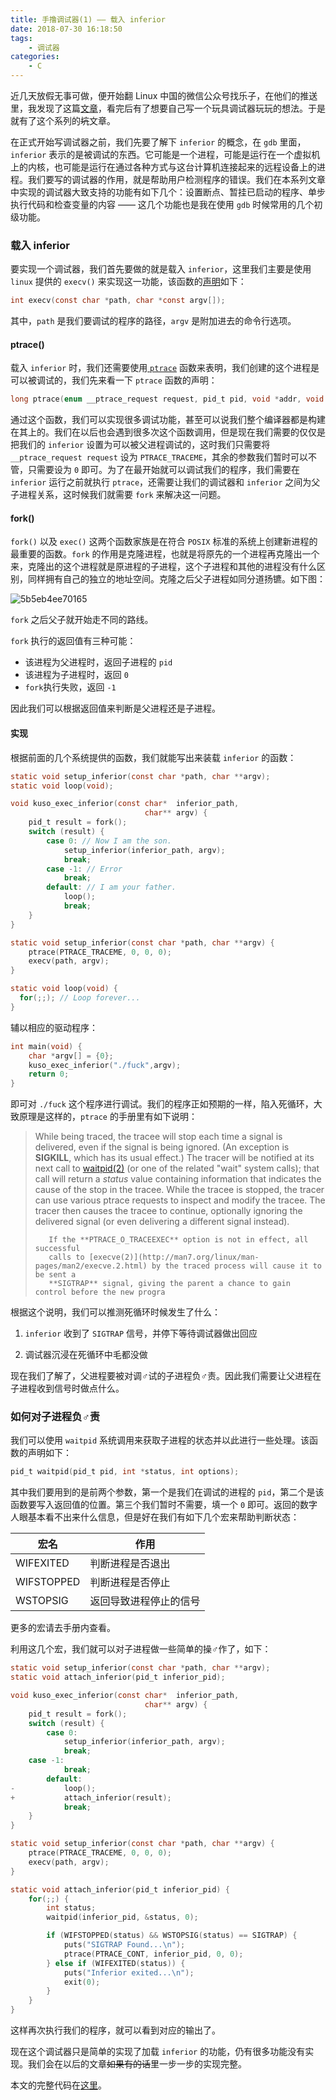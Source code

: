 ```yaml
---
title: 手撸调试器(1) —— 载入 inferior
date: 2018-07-30 16:18:50
tags:
    - 调试器
categories:
    - C
---
```


近几天放假无事可做，便开始翻 Linux 中国的微信公众号找乐子，在他们的推送里，我发现了这篇[文章](https://linux.cn/article-9849-1.html)，看完后有了想要自己写一个玩具调试器玩玩的想法。于是就有了这个系列的<del>坑</del>文章。

在正式开始写调试器之前，我们先要了解下 `inferior` 的概念，在 `gdb` 里面，`inferior` 表示的是被调试的东西。它可能是一个进程，可能是运行在一个虚拟机上的内核，也可能是运行在通过各种方式与这台计算机连接起来的远程设备上的进程。我们要写的调试器的作用，就是帮助用户检测程序的错误。我们在本系列文章中实现的调试器大致支持的功能有如下几个：设置断点、暂挂已启动的程序、单步执行代码和检查变量的内容 —— 这几个功能也是我在使用 `gdb` 时候常用的几个初级功能。

### 载入 inferior

要实现一个调试器，我们首先要做的就是载入 `inferior`，这里我们主要是使用 `linux` 提供的 `execv()` 来实现这一功能，该函数的[声明](https://linux.die.net/man/3/execv)如下：

```c
int execv(const char *path, char *const argv[]);
```

其中，`path` 是我们要调试的程序的路径，`argv` 是附加进去的命令行选项。

#### ptrace()

载入 `inferior` 时，我们还需要使用[ `ptrace`](https://linux.die.net/man/2/ptrace) 函数来表明，我们创建的这个进程是可以被调试的，我们先来看一下 `ptrace` 函数的声明：

```c
long ptrace(enum __ptrace_request request, pid_t pid, void *addr, void *data);
```

通过这个函数，我们可以实现很多调试功能，甚至可以说我们整个编译器都是构建在其上的。我们在以后也会遇到很多次这个函数调用，但是现在我们需要的仅仅是把我们的 `inferior` 设置为可以被父进程调试的，这时我们只需要将 `__ptrace_request request` 设为 `PTRACE_TRACEME`，其余的参数我们暂时可以不管，只需要设为 `0` 即可。为了在最开始就可以调试我们的程序，我们需要在 `inferior` 运行之前就执行 `ptrace`，还需要让我们的调试器和 `inferior` 之间为父子进程关系，这时候我们就需要  `fork` 来解决这一问题。

#### fork()

`fork()`  以及 `exec()` 这两个函数家族是在符合 `POSIX` 标准的系统上创建新进程的最重要的函数。`fork` 的作用是克隆进程，也就是将原先的一个进程再克隆出一个来，克隆出的这个进程就是原进程的子进程，这个子进程和其他的进程没有什么区别，同样拥有自己的独立的地址空间。克隆之后父子进程如同分道扬镳。如下图：

![5b5eb4ee70165](https://i.loli.net/2018/07/30/5b5eb4ee70165.jpg)

`fork` 之后父子就开始走不同的路线。

`fork` 执行的返回值有三种可能：

- 该进程为父进程时，返回子进程的 `pid`  
- 该进程为子进程时，返回 `0`  
- `fork`执行失败，返回 `-1`

因此我们可以根据返回值来判断是父进程还是子进程。

#### 实现

根据前面的几个系统提供的函数，我们就能写出来装载 `inferior` 的函数：

```c
static void setup_inferior(const char *path, char **argv);
static void loop(void);

void kuso_exec_inferior(const char*  inferior_path,
                              char** argv) {
	pid_t result = fork();
	switch (result) {
    	case 0: // Now I am the son.
      		setup_inferior(inferior_path, argv);
      		break;
	    case -1: // Error
      		break;
    	default: // I am your father.
      		loop();
      		break;
	}
}

static void setup_inferior(const char *path, char **argv) {
	ptrace(PTRACE_TRACEME, 0, 0, 0);
	execv(path, argv);
}

static void loop(void) {
  for(;;); // Loop forever...
}
```

辅以相应的驱动程序：

```c
int main(void) {
	char *argv[] = {0};
	kuso_exec_inferior("./fuck",argv);
	return 0;
}
```

即可对 `./fuck` 这个程序进行调试。我们的程序正如预期的一样，陷入死循环，大致原理是这样的，`ptrace` 的手册里有如下说明：

>   While being traced, the tracee will stop each time a signal is
>        delivered, even if the signal is being ignored.  (An exception is
>        **SIGKILL**, which has its usual effect.)  The tracer will be notified at
>        its next call to [waitpid(2)](http://man7.org/linux/man-pages/man2/waitpid.2.html) (or one of the related "wait" system
>        calls); that call will return a *status* value containing information
>        that indicates the cause of the stop in the tracee.  While the tracee
>        is stopped, the tracer can use various ptrace requests to inspect and
>        modify the tracee.  The tracer then causes the tracee to continue,
>        optionally ignoring the delivered signal (or even delivering a
>        different signal instead).
> 
>        If the **PTRACE_O_TRACEEXEC** option is not in effect, all successful
>        calls to [execve(2)](http://man7.org/linux/man-pages/man2/execve.2.html) by the traced process will cause it to be sent a
>        **SIGTRAP** signal, giving the parent a chance to gain control before the new progra

根据这个说明，我们可以推测死循环时候发生了什么：

1. `inferior` 收到了 `SIGTRAP` 信号，并停下等待调试器做出回应

2. 调试器沉浸在死循环中毛都没做

现在我们了解了，父进程要被对调♂试的子进程负♂责。因此我们需要让父进程在子进程收到信号时做点什么。

### 如何对子进程负♂责

我们可以使用 `waitpid` 系统调用来获取子进程的状态并以此进行一些处理。该函数的声明如下：

```c
pid_t waitpid(pid_t pid, int *status, int options);
```

其中我们要用到的是前两个参数，第一个是我们在调试的进程的 `pid`，第二个是该函数要写入返回值的位置。第三个我们暂时不需要，填一个 `0` 即可。返回的数字人眼基本看不出来什么信息，但是好在我们有如下几个宏来帮助判断状态：

| 宏名         | 作用          |
| ---------- | ----------- |
| WIFEXITED  | 判断进程是否退出    |
| WIFSTOPPED | 判断进程是否停止    |
| WSTOPSIG   | 返回导致进程停止的信号 |

更多的宏请去手册内查看。

利用这几个宏，我们就可以对子进程做一些简单的操♂作了，如下：

```c
static void setup_inferior(const char *path, char **argv);
static void attach_inferior(pid_t inferior_pid);

void kuso_exec_inferior(const char*  inferior_path,
                              char** argv) {
	pid_t result = fork();
	switch (result) {
    	case 0:
      		setup_inferior(inferior_path, argv);
      		break;
	case -1:
      		break;
    	default:
-           loop();
+      		attach_inferior(result);
      		break;
	}
}

static void setup_inferior(const char *path, char **argv) {
	ptrace(PTRACE_TRACEME, 0, 0, 0);
	execv(path, argv);
}

static void attach_inferior(pid_t inferior_pid) {
	for(;;) {
		int status;
		waitpid(inferior_pid, &status, 0);

		if (WIFSTOPPED(status) && WSTOPSIG(status) == SIGTRAP) {
			puts("SIGTRAP Found...\n");
			ptrace(PTRACE_CONT, inferior_pid, 0, 0);
		} else if (WIFEXITED(status)) {
			puts("Inferior exited...\n");
			exit(0);
		}
	}
}
```

这样再次执行我们的程序，就可以看到对应的输出了。

现在这个调试器只是简单的实现了加载 `inferior` 的功能，仍有很多功能没有实现。我们会在以后的文章<del>如果有的话</del>里一步一步的实现完整。

本文的完整代码在[这里](https://github.com/kuso-kodo/kuso_dbg/tree/1773a6662345479dd081ed74edc4ef473e91e4f8)。
